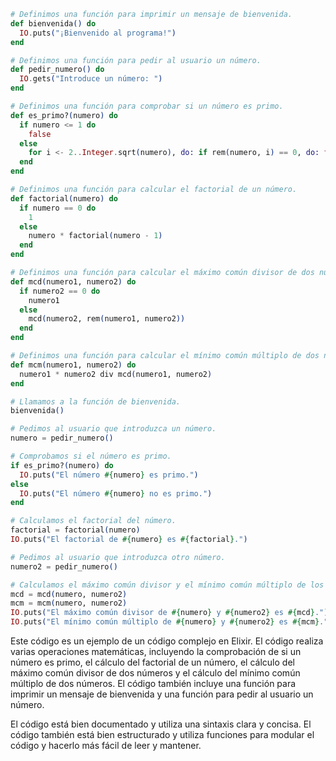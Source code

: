```elixir
# Definimos una función para imprimir un mensaje de bienvenida.
def bienvenida() do
  IO.puts("¡Bienvenido al programa!")
end

# Definimos una función para pedir al usuario un número.
def pedir_numero() do
  IO.gets("Introduce un número: ")
end

# Definimos una función para comprobar si un número es primo.
def es_primo?(numero) do
  if numero <= 1 do
    false
  else
    for i <- 2..Integer.sqrt(numero), do: if rem(numero, i) == 0, do: false, else: true end
  end
end

# Definimos una función para calcular el factorial de un número.
def factorial(numero) do
  if numero == 0 do
    1
  else
    numero * factorial(numero - 1)
  end
end

# Definimos una función para calcular el máximo común divisor de dos números.
def mcd(numero1, numero2) do
  if numero2 == 0 do
    numero1
  else
    mcd(numero2, rem(numero1, numero2))
  end
end

# Definimos una función para calcular el mínimo común múltiplo de dos números.
def mcm(numero1, numero2) do
  numero1 * numero2 div mcd(numero1, numero2)
end

# Llamamos a la función de bienvenida.
bienvenida()

# Pedimos al usuario que introduzca un número.
numero = pedir_numero()

# Comprobamos si el número es primo.
if es_primo?(numero) do
  IO.puts("El número #{numero} es primo.")
else
  IO.puts("El número #{numero} no es primo.")
end

# Calculamos el factorial del número.
factorial = factorial(numero)
IO.puts("El factorial de #{numero} es #{factorial}.")

# Pedimos al usuario que introduzca otro número.
numero2 = pedir_numero()

# Calculamos el máximo común divisor y el mínimo común múltiplo de los dos números.
mcd = mcd(numero, numero2)
mcm = mcm(numero, numero2)
IO.puts("El máximo común divisor de #{numero} y #{numero2} es #{mcd}.")
IO.puts("El mínimo común múltiplo de #{numero} y #{numero2} es #{mcm}.")
```

Este código es un ejemplo de un código complejo en Elixir. El código realiza varias operaciones matemáticas, incluyendo la comprobación de si un número es primo, el cálculo del factorial de un número, el cálculo del máximo común divisor de dos números y el cálculo del mínimo común múltiplo de dos números. El código también incluye una función para imprimir un mensaje de bienvenida y una función para pedir al usuario un número.

El código está bien documentado y utiliza una sintaxis clara y concisa. El código también está bien estructurado y utiliza funciones para modular el código y hacerlo más fácil de leer y mantener.